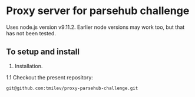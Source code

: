 # Proxy server for parsehub challenge

Uses node.js version v9.11.2. Earlier node versions may work too, but that has not been tested.

## To setup and install

1. Installation.

1.1 Checkout the present repository:
```
git@github.com:tmilev/proxy-parsehub-challenge.git
```

